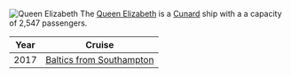 ![Queen Elizabeth](2017/Baltics/ship_outside.JPG)
The [Queen Elizabeth](https://www.cunard.co.uk/cruise-ships/queen-elizabeth/) is a [Cunard](Cunard)
ship with a a capacity of 2,547 passengers.

|Year|Cruise|
|-|-|
|2017|[Baltics from Southampton](2017/Baltics/departure)|
